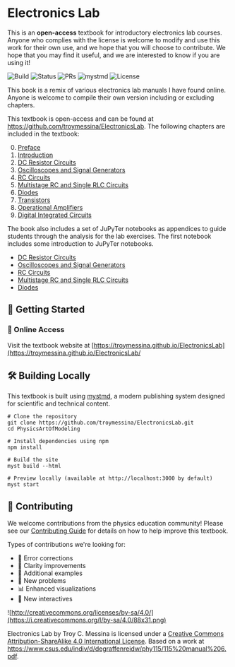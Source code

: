 # Electronics Lab

This is an **open-access** textbook for introductory electronics lab courses. Anyone who complies with the license is welcome to modify and use this work for their own use, and we hope that you will choose to contribute.  We hope that you may find it useful, and we are interested to know if you are using it!

![Build](https://img.shields.io/github/actions/workflow/status/troymessina/ElectronicsLab/deploy.yml?branch=main)
![Status](https://img.shields.io/badge/Status-Active-brightgreen)
![PRs](https://img.shields.io/badge/PRs-Welcome-brightgreen)
![mystmd](https://img.shields.io/badge/Built%20with-mystmd-8A2BE2)
![License](https://badgen.net/badge/license/CC-BY-SA-4.0/green)


This book is a remix of various electronics lab manuals I have found online. Anyone is welcome to compile their own version including or excluding chapters.  

This textbook is open-access and can be found at https://github.com/troymessina/ElectronicsLab. The following chapters are included in the textbook:

0. [Preface](https://troymessina.github.io/ElectronicsLab/preface)
1. [Introduction](https://troymessina.github.io/ElectronicsLab/introduction)
2. [DC Resistor Circuits](https://troymessina.github.io/ElectronicsLab/resistors)
3. [Oscilloscopes and Signal Generators](https://troymessina.github.io/oscilloscope)
4. [RC Circuits](https://troymessina.github.io/rccircuits)
5. [Multistage RC and Single RLC Circuits](https://troymessina.github.io/ElectronicsLab/rlccircuits)
6. [Diodes](https://troymessina.github.io/ElectronicsLab/diodes)
7. [Transistors](https://troymessina.github.io/ElectronicsLab/transistors)
8. [Operational Amplifiers](https://troymessina.github.io/ElectronicsLab/opamps)
9. [Digital Integrated Circuits](https://troymessina.github.io/ElectronicsLab/digital)

The book also includes a set of JuPyTer notebooks as appendices to guide students through the analysis for the lab exercises. The first notebook includes some introduction to JuPyTer notebooks.

* [DC Resistor Circuits](https://troymessina.github.io/ElectronicsLab/ch2-resistors)
* [Oscilloscopes and Signal Generators](https://troymessina.github.io/ElectronicsLab/ch3-oscilloscopes)
* [RC Circuits](https://troymessina.github.io/ElectronicsLab/ch4-rc)
* [Multistage RC and Single RLC Circuits](https://troymessina.github.io/ElectronicsLab/ch5-rlc)
* [Diodes](https://troymessina.github.io/ElectronicsLab/ch6-diodes)

## 🚀 Getting Started

### 📱 Online Access

Visit the textbook website at [https://troymessina.github.io/ElectronicsLab](https://troymessina.github.io/ElectronicsLab/

## 🛠️ Building Locally

This textbook is built using [mystmd](https://mystmd.org/), a modern publishing system designed for scientific and technical content.

```console
# Clone the repository
git clone https://github.com/troymessina/ElectronicsLab.git
cd PhysicsArtOfModeling

# Install dependencies using npm
npm install

# Build the site
myst build --html

# Preview locally (available at http://localhost:3000 by default)
myst start
```

## 👥 Contributing

We welcome contributions from the physics education community! Please see our [Contributing Guide](CONTRIBUTIONS.md) for details on how to help improve this textbook.

Types of contributions we're looking for:
- 🐛 Error corrections
- 📖 Clarity improvements
- 🧪 Additional examples
- 📝 New problems
- 📊 Enhanced visualizations
- 🧩 New interactives

![http://creativecommons.org/licenses/by-sa/4.0/](https://i.creativecommons.org/l/by-sa/4.0/88x31.png)

Electronics Lab by Troy C. Messina is licensed under a [Creative Commons Attribution-ShareAlike 4.0 International License](http://creativecommons.org/licenses/by-sa/4.0/). Based on a work at https://www.csus.edu/indiv/d/degraffenreidw/phy115/115%20manual%206.pdf.
